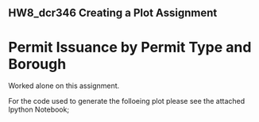 ## HW8_dcr346 Creating a Plot Assignment

# Permit Issuance by Permit Type and Borough
Worked alone on this assignment.

For the code used to generate the folloeing plot please see the attached Ipython Notebook;

